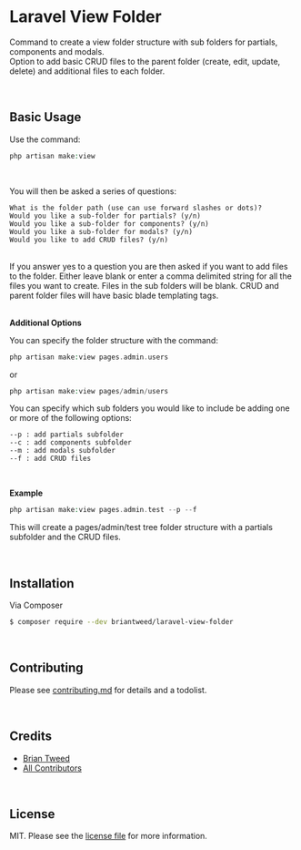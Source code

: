 # Laravel View Folder

Command to create a view folder structure with sub folders for partials, components and modals.  
Option to add basic CRUD files to the parent folder (create, edit, update, delete) and additional files to each folder.

<br>

## Basic Usage

Use the command: 
``` php
php artisan make:view
```
<br>

You will then be asked a series of questions:
``` text
What is the folder path (use can use forward slashes or dots)?
Would you like a sub-folder for partials? (y/n)
Would you like a sub-folder for components? (y/n)
Would you like a sub-folder for modals? (y/n)
Would you like to add CRUD files? (y/n)
```
<br/>
If you answer yes to a question you are then asked if you want to add files to the folder.    
Either leave blank or enter a comma delimited string for all the files you want to create.  
Files in the sub folders will be blank. CRUD and parent folder files will have basic blade templating tags.  
  
<br>

<br/>

**Additional Options**

You can specify the folder structure with the command: 

``` php
php artisan make:view pages.admin.users
```
or
``` php
php artisan make:view pages/admin/users
```

You can specify which sub folders you would like to include be adding one or more of the following options:   

``` text
--p : add partials subfolder
--c : add components subfolder
--m : add modals subfolder
--f : add CRUD files
```
<br/>

**Example**
``` php
php artisan make:view pages.admin.test --p --f
```

This will create a pages/admin/test tree folder structure with a partials subfolder and the CRUD files.  


<br>

  
## Installation

Via Composer

``` bash
$ composer require --dev briantweed/laravel-view-folder
```

<br/>


## Contributing

Please see [contributing.md](contributing.md) for details and a todolist.

<br/>

## Credits

- [Brian Tweed][link-author]
- [All Contributors][link-contributors]

<br/>

## License

MIT. Please see the [license file](license.md) for more information.

[ico-version]: https://img.shields.io/packagist/v/briantweed/laravelviewfolder.svg?style=flat-square
[ico-downloads]: https://img.shields.io/packagist/dt/briantweed/laravelviewfolder.svg?style=flat-square
[ico-travis]: https://img.shields.io/travis/briantweed/laravelviewfolder/master.svg?style=flat-square
[ico-styleci]: https://styleci.io/repos/12345678/shield

[link-packagist]: https://packagist.org/packages/briantweed/laravelviewfolder
[link-downloads]: https://packagist.org/packages/briantweed/laravelviewfolder
[link-travis]: https://travis-ci.org/briantweed/laravelviewfolder
[link-styleci]: https://styleci.io/repos/12345678
[link-author]: https://github.com/briantweed
[link-contributors]: ../../contributors]
